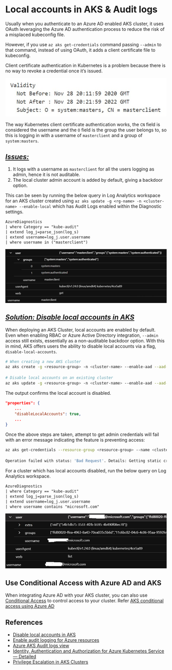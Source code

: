 # Local accounts in AKS & Audit logs
Usually when you authenticate to an Azure AD enabled AKS cluster, it uses OAuth leveraging the Azure AD authentication process to reduce the risk of a misplaced kubeconfig file.

However, if you use `az aks get-credentials` command passing `--admin` to that command, instead of using OAuth, it adds a client certificate file to kubeconfig.

Client certificate authentication in Kubernetes is a problem because there is no way to revoke a credential once it’s issued. 

![alt txt](/images/aks-client-cert.jpg)

The way Kubernetes client certificate authentication works, the `CN` field is considered the username and the `O` field is the group the user belongs to, so this is logging in with a username of `masterclient` and a group of `system:masters`.

## <ins>*Issues:*</ins>
1. It logs with a username as `masterclient` for all the users logging as admin, hence it is not auditable.
2. The local cluster admin account is added by default, giving a backdoor option.

This can be seen by running the below query in Log Analytics workspace for an AKS cluster created using `az aks update -g <rg-name> -n <cluster-name> --enable-local` which has Audit Logs enabled within the Diagnostic settings.

```kql
AzureDiagnostics
| where Category == "kube-audit"
| extend log_j=parse_json(log_s) 
| extend username=log_j.user.username
| where username in ("masterclient")
```
![alt txt](/images/masterclient.jpg)

## <ins>*Solution: Disable local accounts in AKS*</ins>
When deploying an AKS Cluster, local accounts are enabled by default. Even when enabling RBAC or Azure Active Directory integration, `--admin` access still exists, essentially as a non-auditable backdoor option. With this in mind, AKS offers users the ability to disable local accounts via a flag, `disable-local-accounts`. 

```bash
# When creating a new AKS cluster
az aks create -g <resource-group> -n <cluster-name> --enable-aad --aad-admin-group-object-ids <aad-group-id> --disable-local-accounts

# Disable local accounts on an existing cluster
az aks update -g <resource-group> -n <cluster-name> --enable-aad --aad-admin-group-object-ids <aad-group-id> --disable-local-accounts
```

The output confirms the local account is disabled.
```json
"properties": {
    ...
    "disableLocalAccounts": true,
    ...
}
```

Once the above steps are taken, attempt to get admin credentials will fail with an error message indicating the feature is preventing access:

```bash
az aks get-credentials --resource-group <resource-group> --name <cluster-name> --admin

Operation failed with status: 'Bad Request'. Details: Getting static credential is not allowed because this cluster is set to disable local accounts.
```

For a cluster which has local accounts disabled, run the below query on Log Analytics workspace.
```kql
AzureDiagnostics
| where Category == "kube-audit"
| extend log_j=parse_json(log_s) 
| extend username=log_j.user.username
| where username contains "microsoft.com"
```

![alt txt](/images/user-auditlogs.jpg)

## Use Conditional Access with Azure AD and AKS
When integrating Azure AD with your AKS cluster, you can also use [Conditional Access](https://docs.microsoft.com/en-us/azure/active-directory/conditional-access/overview) to control access to your cluster. Refer [AKS conditional access using Azure AD](https://docs.microsoft.com/en-us/azure/aks/managed-aad#use-conditional-access-with-azure-ad-and-aks)

## References
* [Disable local accounts in AKS](https://docs.microsoft.com/en-us/azure/aks/managed-aad#disable-local-accounts)
* [Enable audit logging for Azure resources](https://docs.microsoft.com/en-us/security/benchmark/azure/baselines/aks-security-baseline#23-enable-audit-logging-for-azure-resources)
* [Azure AKS Audit logs view](https://stackoverflow.com/questions/60589131/azure-aks-audit-logs-view)
* [Identity, Authentication and Authorization for Azure Kubernetes Service — Detailed](https://medium.com/microsoftazure/azure-kubernetes-service-aks-authentication-and-authorization-between-azure-rbac-and-k8s-rbac-eab57ab8345d)
* [Privilege Escalation in AKS Clusters](https://www.securesystems.de/blog/privilege-escalation-in-aks-clusters/)